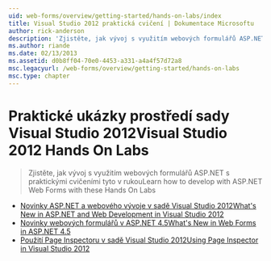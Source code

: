 ```yaml
---
uid: web-forms/overview/getting-started/hands-on-labs/index
title: Visual Studio 2012 praktická cvičení | Dokumentace Microsoftu
author: rick-anderson
description: 'Zjistěte, jak vývoj s využitím webových formulářů ASP.NET s praktickými cvičeními tyto v rukou'
ms.author: riande
ms.date: 02/13/2013
ms.assetid: d0b8ff04-70e0-4453-a331-a4a4f57d72a8
msc.legacyurl: /web-forms/overview/getting-started/hands-on-labs
msc.type: chapter
---
```

<a name="visual-studio-2012-hands-on-labs"></a><span data-ttu-id="eeb3b-103">Praktické ukázky prostředí sady Visual Studio 2012</span><span class="sxs-lookup"><span data-stu-id="eeb3b-103">Visual Studio 2012 Hands On Labs</span></span>
====================
> <span data-ttu-id="eeb3b-104">Zjistěte, jak vývoj s využitím webových formulářů ASP.NET s praktickými cvičeními tyto v rukou</span><span class="sxs-lookup"><span data-stu-id="eeb3b-104">Learn how to develop with ASP.NET Web Forms with these Hands On Labs</span></span>


- [<span data-ttu-id="eeb3b-105">Novinky ASP.NET a webového vývoje v sadě Visual Studio 2012</span><span class="sxs-lookup"><span data-stu-id="eeb3b-105">What's New in ASP.NET and Web Development in Visual Studio 2012</span></span>](whats-new-in-aspnet-and-web-development-in-visual-studio-2012.md)
- [<span data-ttu-id="eeb3b-106">Novinky webových formulářů v ASP.NET 4.5</span><span class="sxs-lookup"><span data-stu-id="eeb3b-106">What's New in Web Forms in ASP.NET 4.5</span></span>](whats-new-in-web-forms-in-aspnet-45.md)
- [<span data-ttu-id="eeb3b-107">Použití Page Inspectoru v sadě Visual Studio 2012</span><span class="sxs-lookup"><span data-stu-id="eeb3b-107">Using Page Inspector in Visual Studio 2012</span></span>](using-page-inspector-in-visual-studio-2012.md)
